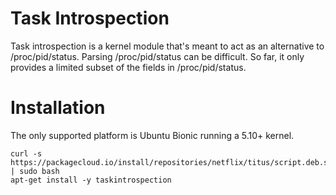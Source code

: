 # Task Introspection
Task introspection is a kernel module that's meant to act as an alternative to /proc/pid/status.
Parsing /proc/pid/status can be difficult.
So far, it only provides a limited subset of the fields in /proc/pid/status.

# Installation

The only supported platform is Ubuntu Bionic running a 5.10+ kernel.

```
curl -s https://packagecloud.io/install/repositories/netflix/titus/script.deb.sh | sudo bash
apt-get install -y taskintrospection
```
